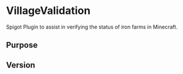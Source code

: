 # VillageValidation
Spigot Plugin to assist in verifying the status of iron farms in Minecraft.

## Purpose

## Version
